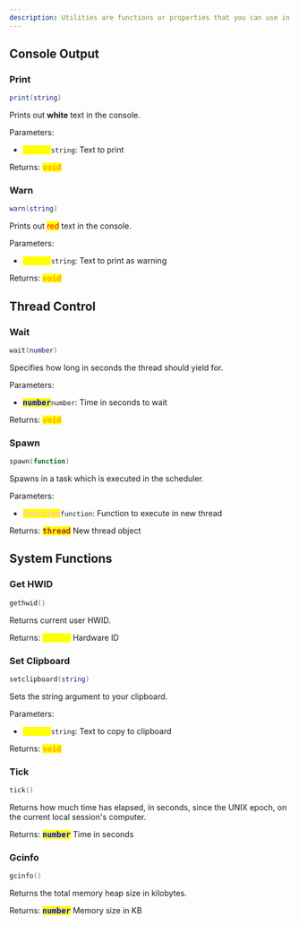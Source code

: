 ```yaml
---
description: Utilities are functions or properties that you can use in any script. Luau globals are native to Luau, while Roblox globals are found only on Roblox.
---
```


## Console Output

### Print
```lua
print(string)
```
Prints out **white** text in the console.

Parameters:
* <kbd><mark style="color:yellow;">**string**</mark></kbd>`string`: Text to print

Returns: <kbd><mark style="color:orange;">**void**</mark></kbd>

### Warn
```lua
warn(string)
```
Prints out <mark style="color:red;">red</mark> text in the console.

Parameters:
* <kbd><mark style="color:yellow;">**string**</mark></kbd>`string`: Text to print as warning

Returns: <kbd><mark style="color:orange;">**void**</mark></kbd>

## Thread Control

### Wait
```lua
wait(number)
```
Specifies how long in seconds the thread should yield for.

Parameters:
* <kbd><mark style="color:blue;">**number**</mark></kbd>`number`: Time in seconds to wait

Returns: <kbd><mark style="color:orange;">**void**</mark></kbd>

### Spawn
```lua
spawn(function)
```
Spawns in a task which is executed in the scheduler.

Parameters:
* <kbd><mark style="color:pink;">**function**</mark></kbd>`function`: Function to execute in new thread

Returns: <kbd><mark style="color:brown;">**thread**</mark></kbd> New thread object

## System Functions

### Get HWID
```lua 
gethwid()
```
Returns current user HWID.

Returns: <kbd><mark style="color:yellow;">**string**</mark></kbd> Hardware ID

### Set Clipboard
```lua
setclipboard(string)
```
Sets the string argument to your clipboard.

Parameters:
* <kbd><mark style="color:yellow;">**string**</mark></kbd>`string`: Text to copy to clipboard

Returns: <kbd><mark style="color:orange;">**void**</mark></kbd>

### Tick
```lua
tick()
```
Returns how much time has elapsed, in seconds, since the UNIX epoch, on the current local session's computer.

Returns: <kbd><mark style="color:blue;">**number**</mark></kbd> Time in seconds

### Gcinfo
```lua
gcinfo()
```
Returns the total memory heap size in kilobytes.

Returns: <kbd><mark style="color:blue;">**number**</mark></kbd> Memory size in KB 